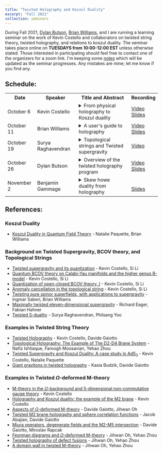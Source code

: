 ```yaml
---
title: "Twisted Holography and Koszul Duality"
excerpt: "Fall 2021"
collection: seminars
---
```


During Fall 2021, [Dylan Butson](http://www.math.toronto.edu/dbutson/), [Brian Williams](https://sites.google.com/view/brianrwilliams/home?authuser=0), and I are running a learning seminar on the work of Kevin Costello and collaborators on twisted string theory, twisted holography, and relations to koszul duality. The seminar takes place online on **TUESDAYS from 10:00-12:00 EST** unless otherwise stated. Those interested in participating should feel free to contact one of the organizers for a zoom link. I'm keeping some [notes](https://sraghavendran.github.io/files/holography_notes.pdf) which will be updated as the seminar progresses. Any mistakes are mine; let me know if you find any. 

## Schedule:
<table rules=none>
  <tr>
    <th> Date </th>
    <th> Speaker </th>
    <th> Title and Abstract </th>
    <th> Recording </th>
  </tr>
  <tr>
    <td> October 6 </td>
    <td> Kevin Costello </td>
    <td><details><summary>From physical holography to Koszul duality</summary><br> 
      	<p> Abstract: I will review how the physics statement of holography can be "twisted" to yield a statement that can be formulated mathematically.  I'll try to start at the beginning, and sketch the idea of twisting supersymmetric theories and supergravity, before moving on to trying to explain what holography looks like once you twist.</p></details></td>
    <td> <a href="https://ed-ac-uk.zoom.us/rec/share/lIt0jdJ0QXCOZkeBV3jrciQKAmV5otQMvMg6Q5dwICt8NawN6cfnINxTg86Ctb2k.Ib4TKzs8h0RLeNXt">Video</a> <br> <a href="https://sraghavendran.github.io/files/kevin_slides.pdf">Slides</a></td>
  </tr>
  <tr>
    <td> October 11</td>
    <td> Brian Williams </td>
    <td><details><summary>A user's guide to holography</summary><br>
	<p>Abstract: In this talk I want to explain some very basic ideas that appear in twisted holography. In fact, I won’t say anything about supersymmetric twists or AdS/CFT. Rather, I will introduce the basic mathematical ideas involved with framing holographic dualities; the most important of which is the concept of Koszul duality. I’ll work through a simplest example of Koszul duality and will draw parallels with a story in topological field theory.</p></details></td>
    <td><a href ="https://ed-ac-uk.zoom.us/rec/share/A0TgKjZaV1Ahw-tLzN9wHQjaExLPgCnj5sHSLcIwWLCoYyu0mbp-lKH99qU0BqPk.y4ILa5TjiD4zVMpg">Video</a> <br> <a href = "https://sraghavendran.github.io/files/brian_slides.pdf">Slides</a></td>
  </tr>
  <tr>
    <td> October 19</td>
    <td> Surya Raghavendran </td>
    <td><details><summary>Topological strings and Twisted supergravity</summary><br>
	<p>Abstract: To formulate a holographic correspondence at the level of twists, it is useful to have a mathematical way of discussing twists of superstrings. Costello-Li conjecture that certain twists of superstrings are equivalent to topological strings. The goal of this talk will be to  learn to work with the mathematical outputs of this conjecture. I'll introduce topological string analogues of open string field theory and closed string field theory. The former will recover twists of supersymmetric gauge theories, and the latter will contain twists of supergravity. I'll then discuss how to codify some ways in which the open and closed sectors interact.</p></details></td>
    <td><a href ="https://ed-ac-uk.zoom.us/rec/share/Zx_FI9DzG0gBcjjgB1D09Wvpl2pWzFlsubclmiMxmpMJ4N2OYlUP3JCtDlpnQzyL.kL4KYz3cXiTScmYw">Video</a> <br> <!-- <a href = "https://sraghavendran.github.io/files/surya_slides.pdf">Slides</a> --></td>
  </tr>
  <tr>
    <td> October 26</td>
    <td> Dylan Butson</td>
    <td><details><summary>Overview of the twisted holography program</summary><br>
	<p>Abstract: I'll outline the general set-up for formulating twisted holography type conjectures following Kevin's program: I'll briefly recall the mathematical avatars of open and closed string field theories discussed in Surya's talk, explain how to use these to (somewhat) systematically extract classical field theory configurations from the string theory input data, and state Kevin's meta-conjecture about the expected holographic principle satisfied by quantizations of these setups, using the perspective on Koszul duality explained in Brian's talk (and his cool new paper with Natalie Paquette! https://arxiv.org/abs/2110.10257). In the remaining time, I'll discuss some expectations, methods, and challenges for carefully formulating such conjectures at the quantum level, and briefly survey some of the existing work in the field that we'll be hearing about in later talks.</p></details></td>
    <td><a href ="https://ed-ac-uk.zoom.us/rec/share/Hp9GzO9YF_8y2c0jhpfxTPTE1C2jCkMG4U2-AOSgpQD-eGijgmi-dcp7qAs_K045.IxZfw-wjjtT9JqMx">Video</a> <br> <a href = "https://sraghavendran.github.io/files/dylan_slides.pdf">Slides</a></td>
  </tr>
<tr>
    <td> November 2</td>
    <td> Benjamin Gammage</td>
    <td><details><summary>Skew howe duality from holography</summary><br>
	<p>Abstract: After an introduction to computations in the A-model, we spend the talk bringing together all the previously discussed ingredients (except backreaction) from the mathematical approach to holography by working in detail through a simple A-model example (due to Surya) which will recover skew Howe duality.</p></details></td>
    <td><!-- <a href ="">Video</a> --> <br> <a href = "https://sraghavendran.github.io/files/ben_slides.pdf">Slides</a></td>
  </tr>
</table>

## References:
### Koszul Duality
* [Koszul Duality in Quantum Field Theory](https://arxiv.org/abs/2110.10257) - Natalie Paquette, Brian Williams

### Background on Twisted Supergravity, BCOV theory, and Topological Strings
* [Twisted supergravity and its quantization](https://arxiv.org/abs/1606.00365) - Kevin Costello, Si Li
* [Quantum BCOV theory on Calabi-Yau manifolds and the higher genus B-model](https://arxiv.org/abs/1201.4501) - Kevin Costello, Si Li
* [Quantization of open-closed BCOV theory, I](https://arxiv.org/abs/1505.06703) - Kevin Costello, Si Li
* [Anomaly cancellation in the topological string](https://arxiv.org/abs/1905.09269) - Kevin Costello, Si Li
* [Twisting pure spinor superfields, with applications to supergravity](https://arxiv.org/abs/2106.15639) - Ingmar Saberi, Brian Williams
* [Maximally twisted eleven-dimensional supergravity](https://arxiv.org/abs/2106.15640) - Richard Eager, Fabian Hahner
* [Twisted S-duality](https://arxiv.org/abs/1910.13653) - Surya Raghavendran, Philsang Yoo

### Examples in Twisted String Theory
* [Twisted Holography](https://arxiv.org/abs/1812.09257) - Kevin Costello, Davide Gaiotto
* [Topological Holography: The Example of The D2-D4 Brane System](https://arxiv.org/abs/1809.00372) - Nafiz Ishtiaque, Faroogh Moosavian, Yehao Zhou
* [Twisted Supergravity and Koszul Duality: A case study in $\mathrm{AdS_3}$](https://arxiv.org/abs/2001.02177) - Kevin Costello, Natalie Paquette
* [Giant gravitons in twisted holography](https://arxiv.org/abs/2106.14859) - Kasia Budzik, Davide Gaiotto

### Examples in Twisted $\Omega$-deformed M-theory
* [M-theory in the $\Omega$-background and 5-dimensional non-commutative gauge theory](https://arxiv.org/abs/1610.04144) - Kevin Costello
* [Holography and Koszul duality: the example of the M2 brane](https://arxiv.org/abs/1705.02500) - Kevin Costello
* [Aspects of $\Omega$-deformed M-theory](https://arxiv.org/abs/1907.06495) - Davide Gaiotto, Jihwan Oh
* [Twisted M2 brane holography and sphere correlation functions](https://arxiv.org/abs/2004.13810) - Jacob Abajian, Davide Gaiotto
* [Miura operators, degenerate fields and the M2-M5 intersection](https://arxiv.org/abs/2012.04118) - Davide Gaiotto, Miroslav Rapcak
* [Feynman diagrams and $\Omega$-deformed M-theory](https://arxiv.org/abs/2002.07343) - Jihwan Oh, Yehao Zhou
* [Twisted holography of defect fusions](https://arxiv.org/abs/2103.00963) - Jihwan Oh, Yehao Zhou
* [A domain wall in twisted M-theory](https://arxiv.org/abs/2105.09537) - Jihwan Oh, Yehao Zhou
